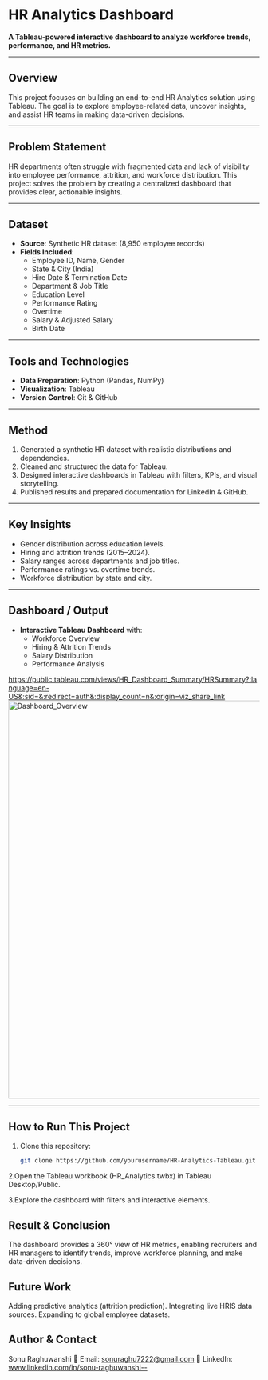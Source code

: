 # HR Analytics Dashboard  

**A Tableau-powered interactive dashboard to analyze workforce trends, performance, and HR metrics.**  

---

## Overview  
This project focuses on building an end-to-end HR Analytics solution using Tableau. The goal is to explore employee-related data, uncover insights, and assist HR teams in making data-driven decisions.  

---

## Problem Statement  
HR departments often struggle with fragmented data and lack of visibility into employee performance, attrition, and workforce distribution. This project solves the problem by creating a centralized dashboard that provides clear, actionable insights.  

---

## Dataset  
- **Source**: Synthetic HR dataset (8,950 employee records)  
- **Fields Included**:  
  - Employee ID, Name, Gender  
  - State & City (India)  
  - Hire Date & Termination Date  
  - Department & Job Title  
  - Education Level  
  - Performance Rating  
  - Overtime  
  - Salary & Adjusted Salary  
  - Birth Date  

---

## Tools and Technologies  
- **Data Preparation**: Python (Pandas, NumPy)  
- **Visualization**: Tableau  
- **Version Control**: Git & GitHub  

---

## Method  
1. Generated a synthetic HR dataset with realistic distributions and dependencies.  
2. Cleaned and structured the data for Tableau.  
3. Designed interactive dashboards in Tableau with filters, KPIs, and visual storytelling.  
4. Published results and prepared documentation for LinkedIn & GitHub.  

---

## Key Insights  
- Gender distribution across education levels.  
- Hiring and attrition trends (2015–2024).  
- Salary ranges across departments and job titles.  
- Performance ratings vs. overtime trends.  
- Workforce distribution by state and city.  

---

## Dashboard / Output  
- **Interactive Tableau Dashboard** with:  
  - Workforce Overview  
  - Hiring & Attrition Trends  
  - Salary Distribution  
  - Performance Analysis
    
https://public.tableau.com/views/HR_Dashboard_Summary/HRSummary?:language=en-US&:sid=&:redirect=auth&:display_count=n&:origin=viz_share_link
<img width="1394" height="796" alt="Dashboard_Overview" src="https://github.com/user-attachments/assets/a86fd4e1-3aea-460b-b195-303ded5726e2" />

---

## How to Run This Project  
1. Clone this repository:  
   ```bash
   git clone https://github.com/yourusername/HR-Analytics-Tableau.git

2.Open the Tableau workbook (HR_Analytics.twbx) in Tableau Desktop/Public.

3.Explore the dashboard with filters and interactive elements.

## Result & Conclusion

The dashboard provides a 360° view of HR metrics, enabling recruiters and HR managers to identify trends, improve workforce planning, and make data-driven decisions.

## Future Work
Adding predictive analytics (attrition prediction).
Integrating live HRIS data sources.
Expanding to global employee datasets.

## Author & Contact
Sonu Raghuwanshi
📧 Email: sonuraghu7222@gmail.com
🔗 LinkedIn: www.linkedin.com/in/sonu-raghuwanshi--
